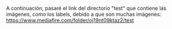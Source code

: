 A continuación, pasaré el link del directorio "test" que contiene las imágenes, como los labels, debido a que son muchas imágenes:
https://www.mediafire.com/folder/oj19nt09ktaz2/test
